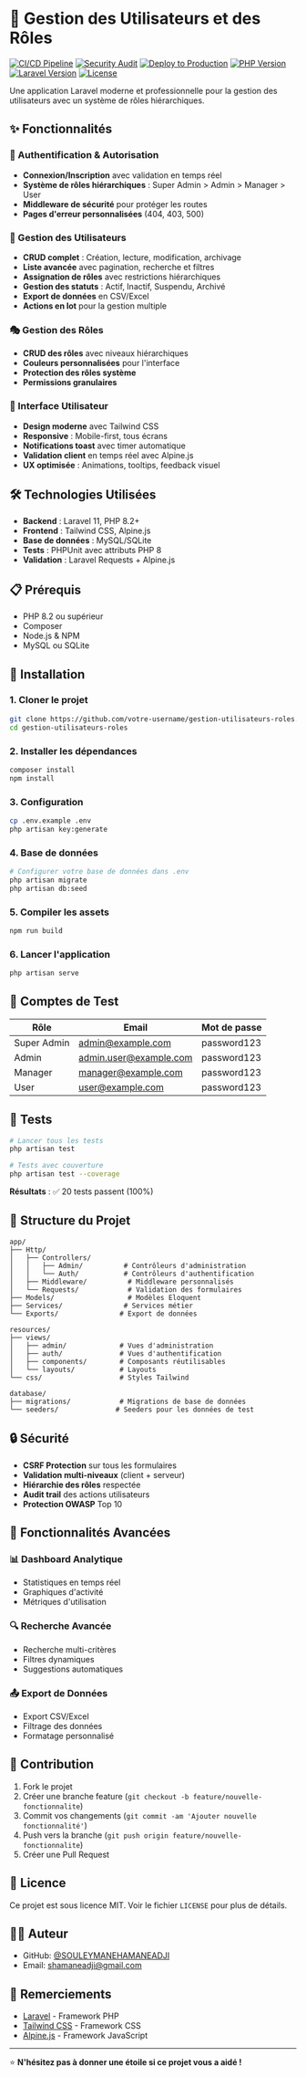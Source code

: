 # 🚀 Gestion des Utilisateurs et des Rôles

[![CI/CD Pipeline](https://github.com/SOULEYMANEHAMANEADJI/gestion-utilisateurs-roles/actions/workflows/ci.yml/badge.svg)](https://github.com/SOULEYMANEHAMANEADJI/gestion-utilisateurs-roles/actions/workflows/ci.yml)
[![Security Audit](https://github.com/SOULEYMANEHAMANEADJI/gestion-utilisateurs-roles/actions/workflows/security.yml/badge.svg)](https://github.com/SOULEYMANEHAMANEADJI/gestion-utilisateurs-roles/actions/workflows/security.yml)
[![Deploy to Production](https://github.com/SOULEYMANEHAMANEADJI/gestion-utilisateurs-roles/actions/workflows/deploy.yml/badge.svg)](https://github.com/SOULEYMANEHAMANEADJI/gestion-utilisateurs-roles/actions/workflows/deploy.yml)
[![PHP Version](https://img.shields.io/badge/PHP-8.2%2B-blue.svg)](https://php.net)
[![Laravel Version](https://img.shields.io/badge/Laravel-11.x-red.svg)](https://laravel.com)
[![License](https://img.shields.io/badge/License-MIT-green.svg)](LICENSE)

Une application Laravel moderne et professionnelle pour la gestion des utilisateurs avec un système de rôles hiérarchiques.

## ✨ Fonctionnalités

### 🔐 Authentification & Autorisation
- **Connexion/Inscription** avec validation en temps réel
- **Système de rôles hiérarchiques** : Super Admin > Admin > Manager > User
- **Middleware de sécurité** pour protéger les routes
- **Pages d'erreur personnalisées** (404, 403, 500)

### 👥 Gestion des Utilisateurs
- **CRUD complet** : Création, lecture, modification, archivage
- **Liste avancée** avec pagination, recherche et filtres
- **Assignation de rôles** avec restrictions hiérarchiques
- **Gestion des statuts** : Actif, Inactif, Suspendu, Archivé
- **Export de données** en CSV/Excel
- **Actions en lot** pour la gestion multiple

### 🎭 Gestion des Rôles
- **CRUD des rôles** avec niveaux hiérarchiques
- **Couleurs personnalisées** pour l'interface
- **Protection des rôles système**
- **Permissions granulaires**

### 🎨 Interface Utilisateur
- **Design moderne** avec Tailwind CSS
- **Responsive** : Mobile-first, tous écrans
- **Notifications toast** avec timer automatique
- **Validation client** en temps réel avec Alpine.js
- **UX optimisée** : Animations, tooltips, feedback visuel

## 🛠️ Technologies Utilisées

- **Backend** : Laravel 11, PHP 8.2+
- **Frontend** : Tailwind CSS, Alpine.js
- **Base de données** : MySQL/SQLite
- **Tests** : PHPUnit avec attributs PHP 8
- **Validation** : Laravel Requests + Alpine.js

## 📋 Prérequis

- PHP 8.2 ou supérieur
- Composer
- Node.js & NPM
- MySQL ou SQLite

## 🚀 Installation

### 1. Cloner le projet
```bash
git clone https://github.com/votre-username/gestion-utilisateurs-roles.git
cd gestion-utilisateurs-roles
```

### 2. Installer les dépendances
```bash
composer install
npm install
```

### 3. Configuration
```bash
cp .env.example .env
php artisan key:generate
```

### 4. Base de données
```bash
# Configurer votre base de données dans .env
php artisan migrate
php artisan db:seed
```

### 5. Compiler les assets
```bash
npm run build
```

### 6. Lancer l'application
```bash
php artisan serve
```

## 👤 Comptes de Test

| Rôle | Email | Mot de passe |
|------|-------|--------------|
| Super Admin | admin@example.com | password123 |
| Admin | admin.user@example.com | password123 |
| Manager | manager@example.com | password123 |
| User | user@example.com | password123 |

## 🧪 Tests

```bash
# Lancer tous les tests
php artisan test

# Tests avec couverture
php artisan test --coverage
```

**Résultats** : ✅ 20 tests passent (100%)

## 📁 Structure du Projet

```
app/
├── Http/
│   ├── Controllers/
│   │   ├── Admin/          # Contrôleurs d'administration
│   │   └── Auth/           # Contrôleurs d'authentification
│   ├── Middleware/          # Middleware personnalisés
│   └── Requests/            # Validation des formulaires
├── Models/                  # Modèles Eloquent
├── Services/               # Services métier
└── Exports/               # Export de données

resources/
├── views/
│   ├── admin/             # Vues d'administration
│   ├── auth/              # Vues d'authentification
│   ├── components/        # Composants réutilisables
│   └── layouts/           # Layouts
└── css/                   # Styles Tailwind

database/
├── migrations/            # Migrations de base de données
└── seeders/              # Seeders pour les données de test
```

## 🔒 Sécurité

- **CSRF Protection** sur tous les formulaires
- **Validation multi-niveaux** (client + serveur)
- **Hiérarchie des rôles** respectée
- **Audit trail** des actions utilisateurs
- **Protection OWASP** Top 10

## 🎯 Fonctionnalités Avancées

### 📊 Dashboard Analytique
- Statistiques en temps réel
- Graphiques d'activité
- Métriques d'utilisation

### 🔍 Recherche Avancée
- Recherche multi-critères
- Filtres dynamiques
- Suggestions automatiques

### 📤 Export de Données
- Export CSV/Excel
- Filtrage des données
- Formatage personnalisé

## 🤝 Contribution

1. Fork le projet
2. Créer une branche feature (`git checkout -b feature/nouvelle-fonctionnalite`)
3. Commit vos changements (`git commit -am 'Ajouter nouvelle fonctionnalité'`)
4. Push vers la branche (`git push origin feature/nouvelle-fonctionnalite`)
5. Créer une Pull Request

## 📝 Licence

Ce projet est sous licence MIT. Voir le fichier `LICENSE` pour plus de détails.

## 👨‍💻 Auteur

- GitHub: [@SOULEYMANEHAMANEADJI](https://github.com/SOULEYMANEHAMANEADJI/gestion-utilisateurs-roles.git)
- Email: shamaneadji@gmail.com

## 🙏 Remerciements

- [Laravel](https://laravel.com/) - Framework PHP
- [Tailwind CSS](https://tailwindcss.com/) - Framework CSS
- [Alpine.js](https://alpinejs.dev/) - Framework JavaScript

---

⭐ **N'hésitez pas à donner une étoile si ce projet vous a aidé !**
